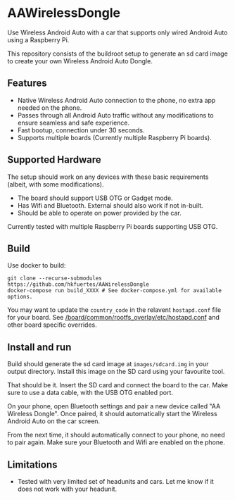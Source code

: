 # AAWirelessDongle

Use Wireless Android Auto with a car that supports only wired Android Auto using a Raspberry Pi.

This repository consists of the buildroot setup to generate an sd card image to create your own Wireless Android Auto Dongle.

## Features
- Native Wireless Android Auto connection to the phone, no extra app needed on the phone.
- Passes through all Android Auto traffic without any modifications to ensure seamless and safe experience.
- Fast bootup, connection under 30 seconds.
- Supports multiple boards (Currently multiple Raspberry Pi boards).

## Supported Hardware
The setup should work on any devices with these basic requirements (albeit, with some modifications).
- The board should support USB OTG or Gadget mode.
- Has Wifi and Bluetooth. External should also work if not in-built.
- Should be able to operate on power provided by the car.

Currently tested with multiple Raspberry Pi boards supporting USB OTG.

## Build
Use docker to build:
```shell
git clone --recurse-submodules https://github.com/hkfuertes/AAWirelessDongle
docker-compose run build_XXXX # See docker-compose.yml for available options.
```

You may want to update the `country_code` in the relavent `hostapd.conf` file for your board. See [/board/common/rootfs_overlay/etc/hostapd.conf](aa_wireless_dongle/board/common/rootfs_overlay/etc/hostapd.conf) and other board specific overrides.


## Install and run
Build should generate the sd card image at `images/sdcard.img` in your output directory. Install this image on the SD card using your favourite tool.

That should be it. Insert the SD card and connect the board to the car. Make sure to use a data cable, with the USB OTG enabled port.

On your phone, open Bluetooth settings and pair a new device called "AA Wireless Dongle". Once paired, it should automatically start the Wireless Android Auto on the car screen.

From the next time, it should automatically connect to your phone, no need to pair again. Make sure your Bluetooth and Wifi are enabled on the phone.

## Limitations
- Tested with very limited set of headunits and cars. Let me know if it does not work with your headunit.
